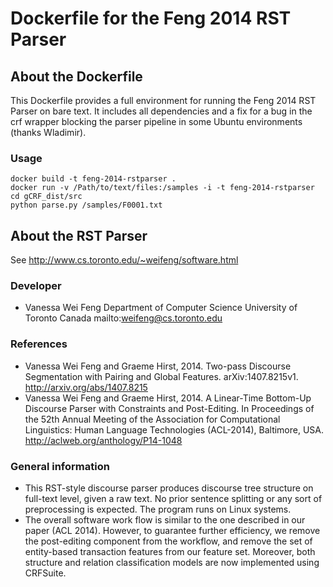 Dockerfile for the Feng 2014 RST Parser
=======================================

About the Dockerfile
--------------------

This Dockerfile provides a full environment for running the Feng 2014 RST Parser on bare text. It includes all dependencies and a fix for a bug in the crf wrapper blocking the parser pipeline in some Ubuntu environments (thanks Wladimir).

### Usage

```
docker build -t feng-2014-rstparser .
docker run -v /Path/to/text/files:/samples -i -t feng-2014-rstparser
cd gCRF_dist/src
python parse.py /samples/F0001.txt
```


About the RST Parser
--------------------

See http://www.cs.toronto.edu/~weifeng/software.html

### Developer

* Vanessa Wei Feng
  Department of Computer Science
  University of Toronto
  Canada
  mailto:weifeng@cs.toronto.edu

### References

* Vanessa Wei Feng and Graeme Hirst, 2014. Two-pass Discourse Segmentation with Pairing and Global Features. arXiv:1407.8215v1. http://arxiv.org/abs/1407.8215
* Vanessa Wei Feng and Graeme Hirst, 2014. A Linear-Time Bottom-Up Discourse Parser with Constraints and Post-Editing. In Proceedings of the 52th Annual Meeting of the Association for Computational Linguistics: Human Language Technologies (ACL-2014), Baltimore, USA. http://aclweb.org/anthology/P14-1048

### General information

* This RST-style discourse parser produces discourse tree structure on full-text level, given a raw text. No prior sentence splitting or any sort of preprocessing is expected. The program runs on Linux systems.
* The overall software work flow is similar to the one described in our paper (ACL 2014). However, to guarantee further efficiency, we remove the post-editing component from the workflow, and remove the set of entity-based transaction features from our feature set. Moreover, both structure and relation classification models are now implemented using CRFSuite.
